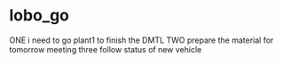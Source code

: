 # lobo_go

ONE i need to go plant1 to finish the DMTL 
TWO prepare the material for tomorrow meeting 
three follow status of new vehicle
